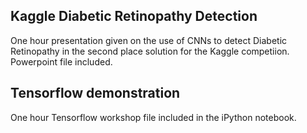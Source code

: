 ## Kaggle Diabetic Retinopathy Detection

One hour presentation given on the use of CNNs to detect Diabetic Retinopathy in the second place solution for the Kaggle competiion. Powerpoint file included.

## Tensorflow demonstration

One hour Tensorflow workshop file included in the iPython notebook. 
